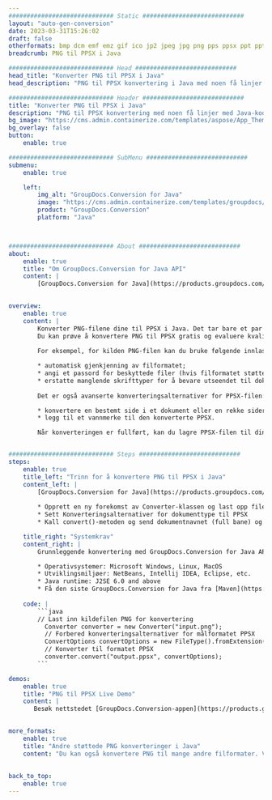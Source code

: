 ```yaml
---
############################# Static ############################
layout: "auto-gen-conversion"
date: 2023-03-31T15:26:02
draft: false
otherformats: bmp dcm emf emz gif ico jp2 jpeg jpg png pps ppsx ppt pptx psb psd svg svgz tga tif tiff webp wmf wmz
breadcrumb: PNG til PPSX i Java

############################# Head ############################
head_title: "Konverter PNG til PPSX i Java"
head_description: "PNG til PPSX konvertering i Java med noen få linjer med kode. Konverter over 160 filformater ved å bruke GroupDocs dokumentkonverterings-API for Java"

############################# Header ############################
title: "Konverter PNG til PPSX i Java"
description: "PNG til PPSX konvertering med noen få linjer med Java-kode"
bg_image: "https://cms.admin.containerize.com/templates/aspose/App_Themes/V3/images/bg/header1.png"
bg_overlay: false
button:
    enable: true

############################# SubMenu ############################
submenu:
    enable: true

    left:
        img_alt: "GroupDocs.Conversion for Java"
        image: "https://cms.admin.containerize.com/templates/groupdocs/images/product-logos/90x90-noborder/groupdocs-conversion-java.png"
        product: "GroupDocs.Conversion"
        platform: "Java"



############################# About ############################
about:
    enable: true
    title: "Om GroupDocs.Conversion for Java API"
    content: |
        [GroupDocs.Conversion for Java](https://products.groupdocs.com/conversion/java/) er et avansert filformatkonverterings-API for konvertering mellom populære bilde- og dokumentformater som Microsoft Office, OpenDocument, PDF, HTML, e-post, CAD. og mye mer med bare noen få linjer med kode. Den opprinnelige API-en oppdager automatisk formatene til originaldokumentene og tilbyr mange alternativer for å tilpasse de konverterte dokumentene. Sammen med funksjonen til å trekke ut informasjon fra et dokument, støtter den også bufring av konverteringsresultatene til den lokale disken som standard. Imidlertid kan enhver type hurtigbufferlagring støttes ved å implementere de riktige grensesnittene - Amazon S3, Dropbox, Google Drive, Windows Azure, Reddis eller andre.
    

overview:
    enable: true
    content: |
        Konverter PNG-filene dine til PPSX i Java. Det tar bare et par linjer med Java-kode på hvilken som helst plattform du ønsker, for eksempel Windows, Linux, macOS.
        Du kan prøve å konvertere PNG til PPSX gratis og evaluere kvaliteten på konverteringsresultatene. Sammen med enkle filkonverteringsskript kan du prøve mer sofistikerte alternativer for å laste inn PNG-kildefilen og lagre PPSX-utdata. 
        
        For eksempel, for kilden PNG-filen kan du bruke følgende innlastingsalternativer:

        * automatisk gjenkjenning av filformatet;
        * angi et passord for beskyttede filer (hvis filformatet støtter det);
        * erstatte manglende skrifttyper for å bevare utseendet til dokumentet.
        
        Det er også avanserte konverteringsalternativer for PPSX-filen:

        * konvertere en bestemt side i et dokument eller en rekke sider;
        * legg til et vannmerke til den konverterte PPSX.

        Når konverteringen er fullført, kan du lagre PPSX-filen til din lokale filbane eller til tredjepartslagring som FTP, Amazon S3, Google Drive, Dropbox osv. Vær oppmerksom på - for å konvertere PNG til PPSX, trenger du ikke å installere tilleggsprogramvare, som MS Office, Open Office, Adobe Acrobat Reader osv.


############################# Steps ############################
steps:
    enable: true
    title_left: "Trinn for å konvertere PNG til PPSX i Java"
    content_left: |
        [GroupDocs.Conversion for Java](https://products.groupdocs.com/conversion/java/) lar utviklere enkelt konvertere PNG fil til PPSX med noen få linjer med kode.
        
        * Opprett en ny forekomst av Converter-klassen og last opp filen PNG med hele banen
        * Sett Konverteringsalternativer for dokumenttype til PPSX
        * Kall convert()-metoden og send dokumentnavnet (full bane) og formatet (PPSX) som en parameter

    title_right: "Systemkrav"
    content_right: |
        Grunnleggende konvertering med GroupDocs.Conversion for Java API kan gjøres med bare noen få linjer med kode. APIene våre støttes på alle større plattformer og operativsystemer. Før du utfører koden nedenfor, sørg for at du har følgende forutsetninger installert på systemet ditt.

        * Operativsystemer: Microsoft Windows, Linux, MacOS
        * Utviklingsmiljøer: NetBeans, Intellij IDEA, Eclipse, etc.
        * Java runtime: J2SE 6.0 and above
        * Få den siste GroupDocs.Conversion for Java fra [Maven](https://repository.groupdocs.com/webapp/#/artifacts/browse/tree/General/repo/com/groupdocs/groupdocs-conversion)
         
    code: |
        ```java    
        // Last inn kildefilen PNG for konvertering
          Converter converter = new Converter("input.png");
          // Forbered konverteringsalternativer for målformatet PPSX
          ConvertOptions convertOptions = new FileType().fromExtension("ppsx").getConvertOptions();
          // Konverter til formatet PPSX
          converter.convert("output.ppsx", convertOptions);
        ```

demos:
    enable: true
    title: "PNG til PPSX Live Demo"
    content: |
       Besøk nettstedet [GroupDocs.Conversion-appen](https://products.groupdocs.app/conversion/family) og prøv konverteringen fra PNG til PPSX nå. Den gratis demoen har følgende fordeler
          

more_formats:
    enable: true
    title: "Andre støttede PNG konverteringer i Java"
    content: "Du kan også konvertere PNG til mange andre filformater. Vennligst se listen nedenfor."
       
       
back_to_top:
    enable: true
---
```

